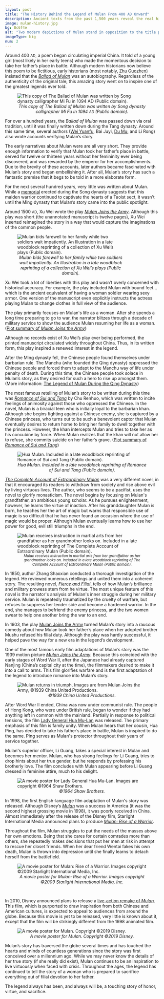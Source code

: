 ```yaml
---
layout: post
title: "The History Behind the Legend of Mulan From 400 AD Onward"
description: Ancient texts from the past 1,500 years reveal the real history behind the legend of Mulan and how it developed into what we have today.
image: mulan-history.jpg
bg: 8c6f4e
alt: "Two modern depictions of Mulan stand in opposition to the title page of the Qing dynasty novel <a href='/pages/qing/fierce-and-filial'>Fierce and Filial</a>. Artwork by Stella Su."
imageType: big
num: 2
---
```


Around 400 <small>AD</small>, a poem began circulating imperial China. It told of a young girl (most likely in her early teens) who made the momentous decision to take her father’s place in battle. Although modern historians now believe this poem to be fictitious, early historians (most notably, [Zhu Guozhen](/pages/ming/women-generals)) insisted that the *[Ballad of Mulan](/pages/northern-wei/ballad-of-mulan)* was an autobiography. Regardless of the authenticity of the original tale, this amazing story went on to inspire one of the greatest legends ever told.

<figure  class="float left">
<img src="/assets/images/articles/ballad-of-mulan-song-dynasty-mu-fu.jpg" alt="This copy of The Ballad of Mulan was written by Song dynasty calligrapher Mi Fu in 1094 AD (Public domain)." />
<figcaption style="text-align: center;"><i>This copy of The Ballad of Mulan was written by Song dynasty calligrapher Mi Fu in 1094 <small>AD</small> (Public domain).</i></figcaption>
</figure>

For over a hundred years, the *Ballad of Mulan* was passed down via oral tradition, until it was finally written down during the Tang dynasty. Around this same time, several authors ([Wei Yuanfu](/pages/tang/song-of-mulan), Bai Juyi, [Du Mu](/pages/tang/mulan-temple-du-mu), and Li Rong) also wrote accounts verifying Mulan’s story.

The early narratives about Mulan were are all very short. They provide enough information to verify that Mulan took her father’s place in battle, served for twelve or thirteen years without her femininity ever being discovered, and was rewarded by the emperor for her accomplishments. Due to the brevity of these accounts, later authors became fascinated with Mulan’s story and began embellishing it. After all, Mulan’s story has such a fantastic premise that it begs to be told in a more elaborate form.

For the next several hundred years, very little was written about Mulan. While a [memorial](/pages/yuan/memorial-filial-general) erected during the Song dynasty suggests that this maiden warrior continued to captivate the hearts of a Taoist sect, it wasn’t until the Ming dynasty that Mulan’s story came into the public spotlight.

Around 1500 <small>AD</small>, Xu Wei wrote the play *[Mulan Joins the Army](/pages/ming/mulan-joins-the-army-xu-wei)*. Although this play was short (the unannotated manuscript is twelve pages), Xu Wei inserted reimagined the story in a way that would capture the imaginations of the common people.

<figure  class="float right" style="max-width: 350px;">
<img style="max-width: 350px;" src="/assets/images/articles/mulan-bids-farewell-to-her-family-while-two-soldiers-wait-impatiently.jpg" alt="Mulan bids farewell to her family while two soldiers wait impatiently. An Illustration in a late woodblock reprinting of a collection of Xu Wei’s plays (Public domain)." />
<figcaption style="text-align: center;"><i>Mulan bids farewell to her family while two soldiers wait impatiently. An Illustration in a late woodblock reprinting of a collection of Xu Wei’s plays (Public domain).</i></figcaption>
</figure>

Xu Wei took a lot of liberties with this play and wasn’t overly concerned with historical accuracy. For example, the play included Mulan with bound feet… which is the ancient equivalent of having a woman soldier wearing sexy armor. One version of the manuscript even explicitly instructs the actress playing Mulan to change clothes in full view of the audience.

The play primarily focuses on Mulan's life as a woman. After she spends a long time preparing to go to war, the narrator blitzes through a decade of military service to show the audience Mulan resuming her life as a woman. ([Plot summary of *Mulan Joins the Army*](/pages/ming/mulan-joins-the-army-xu-wei))

Although no records exist of Xu Wei’s play ever being performed, the printed manuscript circulated widely throughout China. Thus, in its written form, this play inspired a renewed interest in the legend.

After the Ming dynasty fell, the Chinese people found themselves under barbarian rule. The Manchu (who founded the Qing dynasty) oppressed the Chinese people and forced them to adapt to the Manchu way of life under penalty of death. During this time, the Chinese people took solace in Mulan’s story, as they desired for such a hero to rise up amongst them. (More information: [The Legend of Mulan During the Qing Dynasty](/pages/qing/legend-of-mulan-qing-dynasty))

The most famous retelling of Mulan’s story to be written during this time was *[Romance of Sui and Tang](/pages/qing/romance-of-sui-and-tang)* by Chu Renhuo, which was written to incite feelings of animosity against those who oppressed the Chinese. In the novel, Mulan is a biracial teen who is initially loyal to the barbarian khan. Although she begins fighting against a Chinese enemy, she is captured by a Chinese princess, who turns out to be such a benevolent captor that Mulan eventually desires to return home to bring her family to dwell together with the princess. However, the khan intercepts Mulan and tries to take her as his concubine by force. When Mulan realizes that the khan will not allow her to refuse, she commits suicide on her father’s grave. ([Plot summary of *Romance of Sui and Tang*](/pages/qing/romance-of-sui-and-tang))

<figure  class="float left">
<img  src="/assets/images/articles/hua-mulan-romance-of-sui-and-tang.jpg" alt="Hua Mulan. Included in a late woodblock reprinting of Romance of Sui and Tang (Public domain)." />
<figcaption style="text-align: center;"><i>Hua Mulan. Included in a late woodblock reprinting of Romance of Sui and Tang (Public domain).</i></figcaption>
</figure>

*[The Complete Account of Extraordinary Mulan](/pages/qing/complete-account-of-extraordinary-mulan)* was a very different novel, in that it encouraged its readers to withdraw from society and rise above evil by living virtuous lives. The author, who seems to be a pacifist, uses the novel to glorify monasticism. The novel begins by focusing on Mulan's grandfather, an ambitious young scholar. As he pursues enlightenment, however, he learns the virtue of inaction. After his granddaughter Mulan is born, he teaches her the art of magic but warns that responsible use of magic is so difficult that he has never found an occasion where the use of magic would be proper. Although Mulan eventually learns how to use her power for good, evil still triumphs in the end.

<figure  class="float right">
<img  src="/assets/images/articles/mulan-training-martial-arts-grandfather-biography-of-extraordinary-mulan.png" alt="Mulan receives instruction in martial arts from her grandfather as her grandmother looks on. Included in a late woodblock reprinting of The Complete Account of Extraordinary Mulan (Public domain)." />
<figcaption style="text-align: center;"><i><small>Mulan receives instruction in martial arts from her grandfather as her grandmother looks on. Included in a late woodblock reprinting of The Complete Account of Extraordinary Mulan (Public domain).</small></i></figcaption>
</figure>

In 1850, author Zhang Shaoxian conducted a thorough investigation of the legend. He reviewed numerous retellings and united them into a coherent story. The resulting novel, *[Fierce and Filial](/pages/qing/fierce-and-filial)*, tells of how Mulan’s brilliance and military prowess stem from he virtue. The most unique feature of this novel is the narrator's analysis of Mulan's inner struggle during her military service. Mulan is repeatedly traumatized by the cruelty of warfare, but refuses to suppress her tender side and become a hardened warrior. In the end, she manages to befriend the enemy princess, and the two women swear to help one another bring the war to an end.

In 1903, the play [Mulan Joins the Army](/pages/qing/mulan-joins-the-army-1903) turned Mulan’s story into a raucous comedy about how Mulan took her father’s place when her adopted brother Mushu refused his filial duty. Although the play was hardly successful, it helped pave the way for a new era in the legend’s development.

One of the most famous early film adaptations of Mulan’s story was the 1939 motion picture *[Mulan Joins the Army](/pages/post-imperial/mulan-joins-the-army-1939-film)*. Because this coincided with the early stages of Word War II, after the Japanese had already captured Nanjing (China’s capital city at the time), the filmmakers desired to make it into a call to arms. This film glorifies warfare and is the first adaptation of the legend to introduce romance into Mulan’s story.

<figure  class="float left">
<img src="/assets/images/articles/mulan-joins-the-army-1939-triumphant-return.jpg" alt="Mulan returns in triumph. Images are from Mulan Joins the Army, &copy;1939 China United Productions." />
<figcaption style="text-align: center;"><i>&copy;1939 China United Productions.</i></figcaption>
</figure>

After Word War II ended, China was now under communist rule. The people of Hong Kong, who were under British rule, began to wonder if they had anything left in common with the mainland. Partially in response to political tensions, the film [Lady General Hua Mu-Lan](/pages/post-imperial/lady-general-hua-mulan) was released. The primary emphasis of this film is family unity. When Mulan hears that her cousin, Hua Ping, has decided to take his father’s place in battle, Mulan is inspired to do the same. Ping serves as Mulan's protector throughout their years of service together.

Mulan's superior officer, Li Guang, takes a special interest in Mulan and becomes her mentor. Mulan, who has strong feelings for Li Guang, tries to drop hints about her true gender, but he responds by professing his brotherly love. The film concludes with Mulan appearing before Li Guang dressed in feminine attire, much to his delight.

<figure  class="float right">
<img  src="/assets/images/articles/lady-general-hua-mulan-movie-poster.jpg" alt="A movie poster for Lady General Hua Mu-Lan. Images are copyright &copy;1964 Shaw Brothers." />
<figcaption style="text-align: center;"><i>&copy;1964 Shaw Brothers.</i></figcaption>
</figure>

In 1998, the first English-language film adaptation of Mulan's story was released. Although Disney’s *[Mulan](/pages/post-imperial/disneys-mulan)* was a success in America (it was the second highest grossing movie in 1998), it was poorly received in China. Almost immediately after the release of the Disney film, Starlight International Media announced plans to produce *[Mulan: Rise of a Warrior](/pages/post-imperial/mulan-rise-of-a-warrior)*.

Throughout the film, Mulan struggles to put the needs of the masses above her own emotions. Being that she cares for certain comrades more than others, she repeatedly makes decisions that put her men at risk in attempt to rescue her closet friends. When her dear friend Wentai fakes his own death, Mulan is thrown into depression until she finally learns to detach herself from the battlefield.

<figure  class="float left">
<img  src="/assets/images/articles/mulan-rise-of-a-warrior-movie-poster.jpg" alt="A movie poster for Mulan: Rise of a Warrior. Images copyright &copy;2009 Starlight International Media, Inc." />
<figcaption style="text-align: center;"><i>A movie poster for Mulan: Rise of a Warrior. Images copyright &copy;2009 Starlight International Media, Inc.</i></figcaption>
</figure><br />

In 2010, Disney announced plans to release a [live-action remake of *Mulan*](/pages/post-imperial/disneys-live-action-mulan). This film, which is purported to draw inspiration from both Chinese and American cultures, is expected to appeal to audiences from around the globe. Because this movie is yet to be released, very little is known about it, except that the film will be strikingly different from the 1998 animated film.

<figure  class="float right">
<img src="/assets/images/articles/disneys-live-action-mulan-movie-poster.jpg" alt="A movie poster for Mulan. Copyright &copy;2019 Disney." />
<figcaption style="text-align: center;"><i>A movie poster for Mulan. Copyright &copy;2019 Disney. </i></figcaption>
</figure>

Mulan’s story has traversed the globe several times and has touched the hearts and minds of countless generations since the story was first conceived over a millennium ago. While we may never know the details of her true story (if she really did exist), Mulan continues to be an inspiration to live virtuously when faced with crisis. Throughout the ages, the legend has continued to tell the story of a woman who is prepared to sacrifice everything out of filial devotion to her father.

The legend always has been, and always will be, a touching story of honor, virtue, and sacrifice.

<script type="text/javascript" src="/assets/js/float.js"></script>
